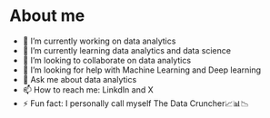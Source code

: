 # About me


- 🔭 I’m currently working on data analytics
- 🌱 I’m currently learning data analytics and data science
- 👯 I’m looking to collaborate on data analytics
- 🤔 I’m looking for help with Machine Learning and Deep learning
- 💬 Ask me about data analytics
- 📫 How to reach me: LinkdIn and X
- ⚡ Fun fact: I personally call myself The Data Cruncher📈📊📉
